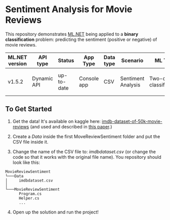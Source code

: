 # Sentiment Analysis for Movie Reviews

This repository demonstrates [ML.NET](https://www.microsoft.com/net/learn/apps/machine-learning-and-ai/ml-dotnet) being applied to a **binary classification** problem: predicting the sentiment (positive or negative) of movie reviews.

| ML.NET version | API type          | Status                        | App Type    | Data type | Scenario            | ML Task                   | Algorithms                  |
|----------------|-------------------|-------------------------------|-------------|-----------|---------------------|---------------------------|-----------------------------|
| v1.5.2         | Dynamic API       | up-to-date                    | Console app | CSV       | Sentiment Analysis  | Two-class  classification | Stochastic dual coordinate ascent |

## To Get Started

1) Get the data! It's available on kaggle here: [imdb-dataset-of-50k-movie-reviews](https://www.kaggle.com/lakshmi25npathi/imdb-dataset-of-50k-movie-reviews) (and used and described in [this paper](https://scholar.google.com/scholar?hl=en&as_sdt=0%2C5&q=Learning+Word+Vectors+for+Sentiment+Analysis&btnG=).)

2) Create a *Data* inside the first MoveReviewSentiment folder and put the CSV file inside it.

3) Change the name of the CSV file to: *imdbdataset.csv* (or change the code so that it works with the original file name). You repository should look like this:

```
MovieReviewSentiment
└───Data
│     imdbdataset.csv
│ 
└───MovieReviewSentiment
      Program.cs
      Helper.cs
      ...
```

4) Open up the solution and run the project!



